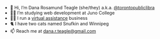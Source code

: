 - 👋 Hi, I’m Dana Rosamund Teagle (she/they) a.k.a. <a href="http://instagram.com/torontopubliclibra">@torontopubliclibra</a>
- 👩‍💻 I’m studying web development at Juno College
- 👩‍💼 I run a <a href="http://danateagle.com">virtual assistance</a> business
- 🐈 I have two cats named Snufkin and Winnipeg
- 📫 Reach me at <a href="mailto:dana.r.teagle@gmail.com">dana.r.teagle@gmail.com</a>

<!---
torontopubliclibra/torontopubliclibra is a ✨ special ✨ repository because its `README.md` (this file) appears on your GitHub profile.
You can click the Preview link to take a look at your changes.
--->
